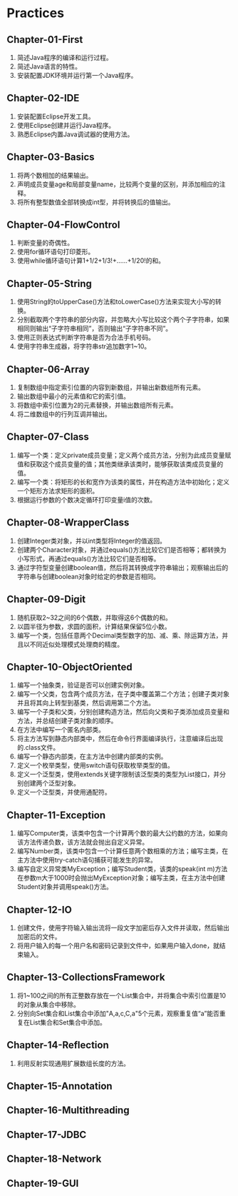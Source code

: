 # Practices


## Chapter-01-First
1. 简述Java程序的编译和运行过程。
2. 简述Java语言的特性。
3. 安装配置JDK环境并运行第一个Java程序。


## Chapter-02-IDE
1. 安装配置Eclipse开发工具。
2. 使用Eclipse创建并运行Java程序。
3. 熟悉Eclipse内置Java调试器的使用方法。


## Chapter-03-Basics
1. 将两个数相加的结果输出。
2. 声明成员变量age和局部变量name，比较两个变量的区别，并添加相应的注释。
3. 将所有整型数值全部转换成int型，并将转换后的值输出。


## Chapter-04-FlowControl
1. 判断变量的奇偶性。
2. 使用for循环语句打印菱形。
3. 使用while循环语句计算1+1/2+1/3!+......+1/20!的和。


## Chapter-05-String
1. 使用String的toUpperCase()方法和toLowerCase()方法来实现大小写的转换。
2. 分别截取两个字符串的部分内容，并忽略大小写比较这个两个子字符串，如果相同则输出“子字符串相同”，否则输出“子字符串不同”。
3. 使用正则表达式判断字符串是否为合法手机号码。
4. 使用字符串生成器，将字符串str追加数字1~10。


## Chapter-06-Array
1. 复制数组中指定索引位置的内容到新数组，并输出新数组所有元素。
2. 输出数组中最小的元素值和它的索引值。
3. 将数组中索引位置为2的元素替换，并输出数组所有元素。
4. 将二维数组中的行列互调并输出。


## Chapter-07-Class
1. 编写一个类：定义private成员变量；定义两个成员方法，分别为此成员变量赋值和获取这个成员变量的值；其他类继承该类时，能够获取该类成员变量的值。
2. 编写一个类：将矩形的长和宽作为该类的属性，并在构造方法中初始化；定义一个矩形方法求矩形的面积。
3. 根据运行参数的个数决定循环打印变量i值的次数。


## Chapter-08-WrapperClass
1. 创建Integer类对象，并以int类型将Integer的值返回。
2. 创建两个Character对象，并通过equals()方法比较它们是否相等；都转换为小写形式，再通过equals()方法比较它们是否相等。
3. 通过字符型变量创建boolean值，然后将其转换成字符串输出；观察输出后的字符串与创建boolean对象时给定的参数是否相同。


## Chapter-09-Digit
1. 随机获取2~32之间的6个偶数，并取得这6个偶数的和。
2. 以圆半径为参数，求圆的面积，计算结果保留5位小数。
3. 编写一个类，包括任意两个Decimal类型数字的加、减、乘、除运算方法，并且以不同近似处理模式处理商的精度。


## Chapter-10-ObjectOriented
1. 编写一个抽象类，验证是否可以创建实例对象。
2. 编写一个父类，包含两个成员方法，在子类中覆盖第二个方法；创建子类对象并且将其向上转型到基类，然后调用第二个方法。
3. 编写一个子类和父类，分别创建构造方法，然后向父类和子类添加成员变量和方法，并总结创建子类对象的顺序。
4. 在方法中编写一个匿名内部类。
5. 将主方法写到静态内部类中，然后在命令行界面编译执行，注意编译后出现的.class文件。
6. 编写一个静态内部类，在主方法中创建内部类的实例。
7. 定义一个枚举类型，使用switch语句获取枚举类型的值。
8. 定义一个泛型类，使用extends关键字限制该泛型类的类型为List接口，并分别创建两个泛型对象。
9. 定义一个泛型类，并使用通配符。


## Chapter-11-Exception
1. 编写Computer类，该类中包含一个计算两个数的最大公约数的方法，如果向该方法传递负数，该方法就会抛出自定义异常。
2. 编写Number类，该类中包含一个计算任意两个数相乘的方法；编写主类，在主方法中使用try-catch语句捕获可能发生的异常。
3. 编写自定义异常类MyException；编写Student类，该类的speak(int m)方法在参数m大于1000时会抛出MyException对象；编写主类，在主方法中创建Student对象并调用speak()方法。


## Chapter-12-IO
1. 创建文件，使用字符输入输出流将一段文字加密后存入文件并读取，然后输出加密后的文件。
2. 将用户输入的每一个用户名和密码记录到文件中，如果用户输入done，就结束输入。


## Chapter-13-CollectionsFramework
1. 将1~100之间的所有正整数存放在一个List集合中，并将集合中索引位置是10的对象从集合中移除。
2. 分别向Set集合和List集合中添加"A,a,c,C,a"5个元素，观察重复值“a”能否重复在List集合和Set集合中添加。


## Chapter-14-Reflection
1. 利用反射实现通用扩展数组长度的方法。


## Chapter-15-Annotation


## Chapter-16-Multithreading


## Chapter-17-JDBC


## Chapter-18-Network


## Chapter-19-GUI

